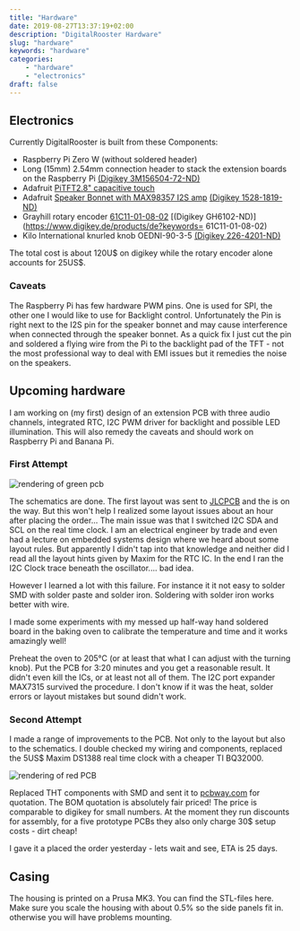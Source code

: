 ```yaml
---
title: "Hardware"
date: 2019-08-27T13:37:19+02:00
description: "DigitalRooster Hardware"
slug: "hardware"
keywords: "hardware"
categories:
    - "hardware"
    - "electronics"
draft: false
---
```

## Electronics

Currently DigitalRooster is built from these Components:

* Raspberry Pi Zero W (without soldered header)
* Long (15mm) 2.54mm connection header to stack the extension boards on the Raspberry Pi
  [(Digikey 3M156504-72-ND)](https://www.digikey.de/products/de?keywords=3M156504-72-ND)
* Adafruit [PiTFT2.8" capacitive touch](https://learn.adafruit.com/downloads/pdf/adafruit-2-8-pitft-capacitive-touch.pdf)
* Adafruit [Speaker Bonnet with MAX98357 I2S amp](https://cdn-learn.adafruit.com/downloads/pdf/adafruit-speaker-bonnet-for-raspberry-pi.pdf)
  [(Digikey 1528-1819-ND)](https://www.digikey.de/products/de?keywords=1528-1819-ND)
* Grayhill rotary encoder [61C11-01-08-02](http://lgrws01.grayhill.com/web1/images/ProductImages/I-21-22.pdf)
  [(Digikey GH6102-ND)](https://www.digikey.de/products/de?keywords= 61C11-01-08-02)
* Kilo International knurled knob OEDNI-90-3-5
  [(Digikey 226-4201-ND)](https://www.digikey.de/products/de?keywords=OEDNI-90-3-5)

The total cost is about 120U$ on digikey while the rotary encoder alone accounts
for 25US$.

### Caveats

The Raspberry Pi has few hardware PWM pins. One is used for SPI, the other one I
would like to use for Backlight control. Unfortunately the Pin is right next to
the I2S pin for the speaker bonnet and may cause interference when connected
through the speaker bonnet. As a quick fix I just cut the pin and soldered a
flying wire from the Pi to the backlight pad of the TFT - not the most
professional way to deal with EMI issues but it remedies the noise on the
speakers.

## Upcoming hardware

I am working on (my first) design of an extension PCB with three audio channels,
integrated RTC, I2C PWM driver for backlight and possible LED illumination.
This will also remedy the caveats and should work on Raspberry Pi and Banana Pi.

### First Attempt
<img src="/img/pages/Board3d.jpg" alt="rendering of green pcb"
	title="first attempt pcb" class="image small" />

The schematics are done. The first layout was sent to
[JLCPCB](https://jlcpcb.com) and the is on the way. But this won't help I
realized some layout issues about an hour after placing the order...  The main
issue was that I switched I2C SDA and SCL on the real time clock. I am an
electrical engineer by trade and even had a lecture on embedded systems design
where we heard about some layout rules. But apparently I didn't tap into that
knowledge and neither did I read all the layout hints given by Maxim for the RTC
IC. In the end I ran the I2C Clock trace beneath the oscillator.... bad idea.

However I learned a lot with this failure. For instance it it not easy to solder
SMD with solder paste and solder iron. Soldering with solder iron works better
with wire.

I made some experiments with my messed up half-way hand soldered board in the
baking oven to calibrate the temperature and time and it works amazingly well!

Preheat the oven to 205°C (or at least that what I can adjust with the turning
knob). Put the PCB for 3:20 minutes and you get a reasonable result.  It didn't
even kill the ICs, or at least not all of them. The I2C port expander MAX7315
survived the procedure. I don't know if it was the heat, solder errors or layout
mistakes but sound didn't work.

### Second Attempt

I made a range of improvements to the PCB. Not only to the layout but also to
the schematics. I double checked my wiring and components, replaced the 5US$
Maxim DS1388 real time clock with a cheaper TI BQ32000.

<img src="/img/pages/DigitalRooster-Mk2a.webp" alt="rendering of red PCB"
	title="second attempt pcb" class="image small" />

Replaced THT components with SMD and sent it to
[pcbway.com](https://www.pcbway.com) for quotation.  The BOM quotation is
absolutely fair priced! The price is comparable to digikey for small numbers. At
the moment they run discounts for assembly, for a five prototype PCBs they also
only charge 30$ setup costs - dirt cheap!

I gave it a placed the order yesterday - lets wait and see, ETA is 25 days.

## Casing

The housing is printed on a Prusa MK3. You can find the STL-files here.  Make
sure you scale the housing with about 0.5% so the side panels fit in. otherwise
you will have problems mounting.
